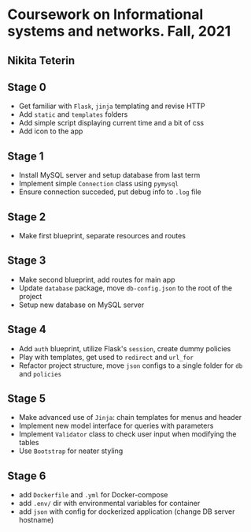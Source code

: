 # **Coursework on Informational systems and networks. Fall, 2021**

## Nikita Teterin

## **Stage 0**

+ Get familiar with `Flask`, `jinja` templating and revise HTTP
+ Add `static` and `templates` folders
+ Add simple script displaying current time and a bit of css
+ Add icon to the app

## **Stage 1**

+ Install MySQL server and setup database from last term
+ Implement simple `Connection` class using `pymysql`
+ Ensure connection succeded, put debug info to `.log` file

## **Stage 2**

+ Make first blueprint, separate resources and routes

## **Stage 3**

* Make second blueprint, add routes for main app
* Update `database` package, move `db-config.json` to the root of the project
* Setup new database on MySQL server

## **Stage 4**

+ Add `auth` blueprint, utilize Flask's `session`, create dummy policies
+ Play with templates, get used to `redirect` and `url_for`
+ Refactor project structure, move `json` configs to a single folder for `db` and `policies`

## **Stage 5**

+ Make advanced use of `Jinja`: chain templates for menus and header
+ Implement new model interface for queries with parameters
+ Implement `Validator` class to check user input when modifying the tables
+ Use `Bootstrap` for neater styling

## **Stage 6**

+ add `Dockerfile` and `.yml` for Docker-compose
+ add `.env/` dir with environmental variables for container
+ add `json` with config for dockerized application (change DB server hostname)
